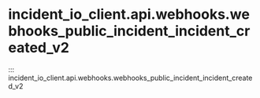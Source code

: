 # incident_io_client.api.webhooks.webhooks_public_incident_incident_created_v2

::: incident_io_client.api.webhooks.webhooks_public_incident_incident_created_v2
